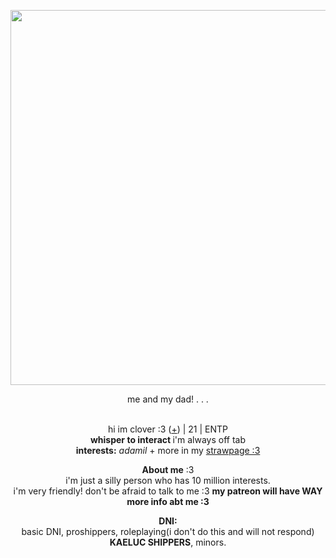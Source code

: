 <p align="center">
    <img width="600" src="https://pbs.twimg.com/media/FwfSCEFaYAMt2C-?format=jpg&name=4096x4096">
<p align="center">      
    me and my dad!
        . . . 
<p align="center">
</br>hi im clover :3 (<a href=https://en.pronouns.page/@Adamilcake>+</a>) | 21 | ENTP
<br><b>whisper to interact </b> i'm always off tab 
<br><b>interests:</b> <i>adamil</i> + more in my <a href=https://sprouthicket.straw.page/>strawpage :3</a>
<p align="center">
    <b>About me</b> :3 
 <br> i'm just a silly person who has 10 million interests. <br>i'm very friendly! don't be afraid to talk to me :3 <b> my patreon will have WAY more info abt me :3 </b>
<p align="center">
     <b>DNI:</b>
 <br>basic DNI, proshippers, roleplaying(i don't do this and will not respond) <br><b>KAELUC SHIPPERS</b>, minors. 
